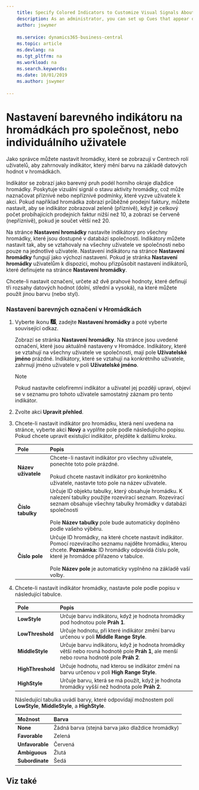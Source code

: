 ```yaml
---
    title: Specify Colored Indicators to Customize Visual Signals About a Cue's Activity for the Company or Individual Users | Microsoft Docs
    description: As an administrator, you can set up Cues that appear on the users' Role Centers to include an indicator that changes color based on the data values in the Cues.
    author: jswymer

    ms.service: dynamics365-business-central
    ms.topic: article
    ms.devlang: na
    ms.tgt_pltfrm: na
    ms.workload: na
    ms.search.keywords:
    ms.date: 10/01/2019
    ms.author: jswymer

---
```

# Nastavení barevného indikátoru na hromádkách pro společnost, nebo individuálního uživatele
Jako správce můžete nastavit hromádky, které se zobrazují v Centrech rolí uživatelů, aby zahrnovaly indikátor, který mění barvu na základě datových hodnot v hromádkách.

Indikátor se zobrazí jako barevný pruh podél horního okraje dlaždice hromádky. Poskytuje vizuální signál o stavu aktivity hromádky, což může naznačovat příznivé nebo nepříznivé podmínky, které vyzve uživatele k akci. Pokud například hromádka zobrazí průběžné prodejní faktury, můžete nastavit, aby se indikátor zobrazoval zeleně (příznivě), když je celkový počet probíhajících prodejních faktur nižší než 10, a zobrazí se červeně (nepříznivě), pokud je součet větší než 20.

Na stránce **Nastavení hromádky** nastavíte indikátory pro všechny hromádky, které jsou dostupné v databázi společnosti. Indikátory můžete nastavit tak, aby se vztahovaly na všechny uživatele ve společnosti nebo pouze na jednotlivé uživatele. Nastavení indikátoru na stránce **Nastavení hromádky** fungují jako výchozí nastavení. Pokud je stránka **Nastavení hromádky** uživatelům k dispozici, mohou přizpůsobit nastavení indikátorů, které definujete na stránce **Nastavení hromádky**.

Chcete-li nastavit označení, určete až dvě prahové hodnoty, které definují tři rozsahy datových hodnot (dolní, střední a vysoká), na které můžete použít jinou barvu (nebo styl).

### Nastavení barevných označení v Hromádkách
1. Vyberte ikonu ![Žárovky, která otevře funkci Řekněte mi](media/ui-search/search_small.png "Řekněte mi, co chcete dělat"), zadejte **Nastavení hromádky** a poté vyberte související odkaz.

   Zobrazí se stránka **Nastavení hromádky**. Na stránce jsou uvedené označení, které jsou aktuálně nastaveny v Hromádce. Indikátory, které se vztahují na všechny uživatele ve společnosti, mají pole **Uživatelské jméno** prázdné. Indikátory, které se vztahují na konkrétního uživatele, zahrnují jméno uživatele v poli **Uživatelské jméno**.

   > [!NOTE]
   > Pokud nastavíte celofiremní indikátor a uživatel jej později upraví, objeví se v seznamu pro tohoto uživatele samostatný záznam pro tento indikátor.

2. Zvolte akci **Upravit přehled**.
3. Chcete-li nastavit indikátor pro hromádku, která není uvedena na stránce, vyberte akci **Nový** a vyplňte pole podle následujícího popisu. Pokud chcete upravit existující indikátor, přejděte k dalšímu kroku.

   | Pole | Popis |
   |---------|---------------|  
   | **Název uživatele** | Chcete-li nastavit indikátor pro všechny uživatele, ponechte toto pole prázdné.<br /><br /> Pokud chcete nastavit indikátor pro konkrétního uživatele, nastavte toto pole na název uživatele. |
   | **Číslo tabulky** | Určuje ID objektu tabulky, který obsahuje hromádku. K nalezení tabulky použijte rozevírací seznam. Rozevírací seznam obsahuje všechny tabulky hromádky v databázi společnosti<br /><br /> Pole **Název tabulky** pole bude automaticky doplněno podle vašeho výběru. |
   | **Číslo pole** | Určuje ID hromádky, na které chcete nastavit indikátor. Pomocí rozevíracího seznamu najděte hromádku, kterou chcete. **Poznámka:**  ID hromádky odpovídá číslu pole, které je hromádce přiřazeno v tabulce. <br /><br /> Pole **Název pole** je automaticky vyplněno na základě vaší volby.  |

4. Chcete-li nastavit indikátor hromádky, nastavte pole podle popisu v následující tabulce.

   | Pole | Popis |
   |---------|---------------|  
   | **LowStyle** | Určuje barvu indikátoru, když je hodnota hromádky pod hodnotou pole  **Práh 1**. |
   | **LowThreshold** | Určuje hodnotu, při které indikátor změní barvu určenou v poli **Middle Range Style**. |
   | **MiddleStyle** | Určuje barvu indikátoru, když je hodnota hromádky větší nebo rovná hodnotě pole **Práh 1**, ale menší nebo rovna hodnotě pole **Práh 2**. |
   | **HighThreshold** | Určuje hodnotu, nad kterou se indikátor změní na barvu určenou v poli **High Range Style**. |
   | **HighStyle** | Určuje barvu, která se má použít, když je hodnota hromádky vyšší než hodnota pole **Práh 2**. |

   Následující tabulka uvádí barvy, které odpovídají možnostem polí **LowStyle**, **MiddleStyle**, a **HighStyle**.

   | Možnost | Barva |
   |----------|---------|  
   | **None** | Žádná barva (stejná barva jako dlaždice hromádky) |
   | **Favorable** | Zelená |
   | **Unfavorable** | Červená |
   | **Ambiguous** | Žlutá |
   | **Subordinate** | Šedá |

## Viz také
